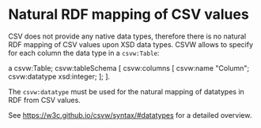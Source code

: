 # Natural RDF mapping of CSV values

CSV does not provide any native data types, therefore there is no natural RDF mapping of CSV values upon XSD data types.
CSVW allows to specify for each column the data type in a `csvw:Table`:


<aside class="ex-mapping">
<CSVWTable> a csvw:Table;
  csvw:tableSchema [
    csvw:columns [
      csvw:name "Column";
      csvw:datatype xsd:integer;
    ];
  ]. 
</aside>

The `csvw:datatype` must be used for the natural mapping of datatypes in RDF from CSV values.

See https://w3c.github.io/csvw/syntax/#datatypes for a detailed overview.
